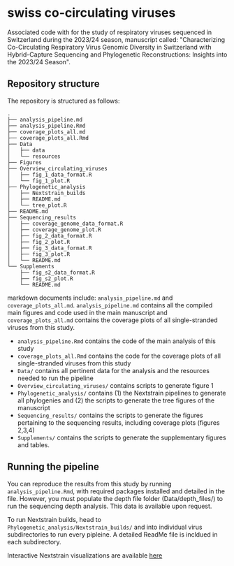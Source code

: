# swiss co-circulating viruses

Associated code with for the study of respiratory viruses sequenced in Switzerland during the 2023/24 season, manuscript called: "Characterizing Co-Circulating Respiratory Virus Genomic Diversity in Switzerland with Hybrid-Capture Sequencing and Phylogenetic Reconstructions: Insights into the 2023/24 Season". 

## Repository structure

The repository is structured as follows:

```
.
├── analysis_pipeline.md
├── analysis_pipeline.Rmd
├── coverage_plots_all.md
├── coverage_plots_all.Rmd
├── Data
│   ├── data
│   └── resources
├── Figures
├── Overview_circulating_viruses
│   ├── fig_1_data_format.R
│   └── fig_1_plot.R
├── Phylogenetic_analysis
│   ├── Nextstrain_builds
│   ├── README.md
│   └── tree_plot.R
├── README.md
├── Sequencing_results
│   ├── coverage_genome_data_format.R
│   ├── coverage_genome_plot.R
│   ├── fig_2_data_format.R
│   ├── fig_2_plot.R
│   ├── fig_3_data_format.R
│   ├── fig_3_plot.R
│   └── README.md
└── Supplements
    ├── fig_s2_data_format.R
    ├── fig_s2_plot.R
    └── README.md
```

markdown documents include: `analysis_pipeline.md` and `coverage_plots_all.md`. `analysis_pipeline.md` contains all the compiled main figures and code used in the main manuscript and `coverage_plots_all.md` contains the coverage plots of all single-stranded viruses from this study. 

* `analysis_pipeline.Rmd` contains the code of the main analysis of this study
* `coverage_plots_all.Rmd` contains the code for the coverage plots of all single-stranded viruses from this study
* `Data/` contains all pertinent data for the analysis and the resources needed to run the pipeline
* `Overview_circulating_viruses/` contains scripts to generate figure 1
* `Phylogenetic_analysis/` contains (1) the Nextstrain pipelines to generate all phylogenies and (2) the scripts to generate the tree figures of the manuscript
* `Sequencing_results/` contains the scripts to generate the figures pertaining to the sequencing results, including coverage plots (figures 2,3,4)
* `Supplements/` contains the scripts to generate the supplementary figures and tables.

## Running the pipeline

You can reproduce the results from this study by running `analysis_pipeline.Rmd`, with required packages installed and detailed in the file. However, you must populate the depth file folder (Data/depth_files/) to run the sequencing depth analysis. This data is available upon request.

To run Nextstrain builds, head to `Phylogenetic_analysis/Nextstrain_builds/` and into individual virus subdirectories to run every pipleine. A detailed ReadMe file is incldued in each subdirectory. 

Interactive Nextstrain visualizations are available [here](https://nextstrain.org/community/cevo-public/ReVSeq-project)